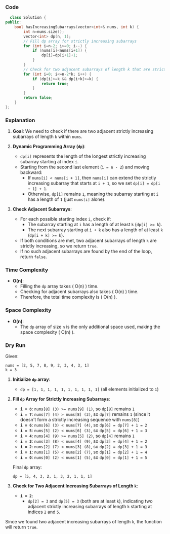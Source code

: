
### Code

```cpp
  class Solution {
public:
    bool hasIncreasingSubarrays(vector<int>& nums, int k) {
        int n=nums.size();
        vector<int> dp(n, 1);
        // Fill dp array for strictly increasing subarrays
        for (int i=n-2; i>=0; i--) {
            if (nums[i]<nums[i+1]) {
                dp[i]=dp[i+1]+1;
            }
        }
        // Check for two adjacent subarrays of length k that are strictly increasing
        for (int i=0; i<=n-2*k; i++) {
            if (dp[i]>=k && dp[i+k]>=k) {
                return true;
            }
        }
        return false;
    }
};
```

### Explanation

1. **Goal**: We need to check if there are two adjacent strictly increasing subarrays of length `k` within `nums`.

2. **Dynamic Programming Array (`dp`)**:
   - `dp[i]` represents the length of the longest strictly increasing subarray starting at index `i`.
   - Starting from the second last element (`i = n - 2`) and moving backward:
     - If `nums[i] < nums[i + 1]`, then `nums[i]` can extend the strictly increasing subarray that starts at `i + 1`, so we set `dp[i] = dp[i + 1] + 1`.
     - Otherwise, `dp[i]` remains `1`, meaning the subarray starting at `i` has a length of `1` (just `nums[i]` alone).

3. **Check Adjacent Subarrays**:
   - For each possible starting index `i`, check if:
     - The subarray starting at `i` has a length of at least `k` (`dp[i] >= k`).
     - The next subarray starting at `i + k` also has a length of at least `k` (`dp[i + k] >= k`).
   - If both conditions are met, two adjacent subarrays of length `k` are strictly increasing, so we return `true`.
   - If no such adjacent subarrays are found by the end of the loop, return `false`.

### Time Complexity

- **O(n)**:
  - Filling the `dp` array takes \( O(n) \) time.
  - Checking for adjacent subarrays also takes \( O(n) \) time.
  - Therefore, the total time complexity is \( O(n) \).

### Space Complexity

- **O(n)**:
  - The `dp` array of size `n` is the only additional space used, making the space complexity \( O(n) \).

### Dry Run

Given:

```plaintext
nums = [2, 5, 7, 8, 9, 2, 3, 4, 3, 1]
k = 3
```

1. **Initialize `dp` array**:
   - `dp = [1, 1, 1, 1, 1, 1, 1, 1, 1, 1]` (all elements initialized to `1`)

2. **Fill `dp` Array for Strictly Increasing Subarrays**:
   - **`i = 8`**: `nums[8] (3) >= nums[9] (1)`, so `dp[8]` remains `1`
   - **`i = 7`**: `nums[7] (4) > nums[8] (3)`, so `dp[7]` remains `1` (since it doesn't form a strictly increasing sequence with `nums[8]`)
   - **`i = 6`**: `nums[6] (3) < nums[7] (4)`, so `dp[6] = dp[7] + 1 = 2`
   - **`i = 5`**: `nums[5] (2) < nums[6] (3)`, so `dp[5] = dp[6] + 1 = 3`
   - **`i = 4`**: `nums[4] (9) >= nums[5] (2)`, so `dp[4]` remains `1`
   - **`i = 3`**: `nums[3] (8) < nums[4] (9)`, so `dp[3] = dp[4] + 1 = 2`
   - **`i = 2`**: `nums[2] (7) < nums[3] (8)`, so `dp[2] = dp[3] + 1 = 3`
   - **`i = 1`**: `nums[1] (5) < nums[2] (7)`, so `dp[1] = dp[2] + 1 = 4`
   - **`i = 0`**: `nums[0] (2) < nums[1] (5)`, so `dp[0] = dp[1] + 1 = 5`

   Final `dp` array:
   ```plaintext
   dp = [5, 4, 3, 2, 1, 3, 2, 1, 1, 1]
   ```

3. **Check for Two Adjacent Increasing Subarrays of Length `k`**:
   - **`i = 2`**:
     - `dp[2] = 3` and `dp[5] = 3` (both are at least `k`), indicating two adjacent strictly increasing subarrays of length `k` starting at indices `2` and `5`.

Since we found two adjacent increasing subarrays of length `k`, the function will return `true`. 
